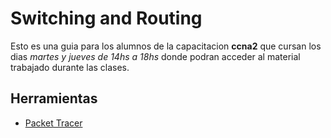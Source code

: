 # Switching and Routing

Esto es una guia para los alumnos de la capacitacion __ccna2__ que cursan los dias _martes y jueves de 14hs a 18hs_ donde podran acceder al material trabajado durante las clases.

## Herramientas

* [Packet Tracer](https://www.netacad.com/resources/lab-downloads?userLang=es-XL&courseLang=en-US)


